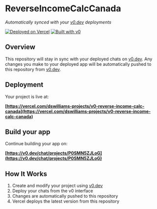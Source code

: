 # ReverseIncomeCalcCanada

*Automatically synced with your [v0.dev](https://v0.dev) deployments*

[![Deployed on Vercel](https://img.shields.io/badge/Deployed%20on-Vercel-black?style=for-the-badge&logo=vercel)](https://vercel.com/dswilliams-projects/v0-reverse-income-calc-canada)
[![Built with v0](https://img.shields.io/badge/Built%20with-v0.dev-black?style=for-the-badge)](https://v0.dev/chat/projects/P0SMN5ZJLoG)

## Overview

This repository will stay in sync with your deployed chats on [v0.dev](https://v0.dev).
Any changes you make to your deployed app will be automatically pushed to this repository from [v0.dev](https://v0.dev).

## Deployment

Your project is live at:

**[https://vercel.com/dswilliams-projects/v0-reverse-income-calc-canada](https://vercel.com/dswilliams-projects/v0-reverse-income-calc-canada)**

## Build your app

Continue building your app on:

**[https://v0.dev/chat/projects/P0SMN5ZJLoG](https://v0.dev/chat/projects/P0SMN5ZJLoG)**

## How It Works

1. Create and modify your project using [v0.dev](https://v0.dev)
2. Deploy your chats from the v0 interface
3. Changes are automatically pushed to this repository
4. Vercel deploys the latest version from this repository